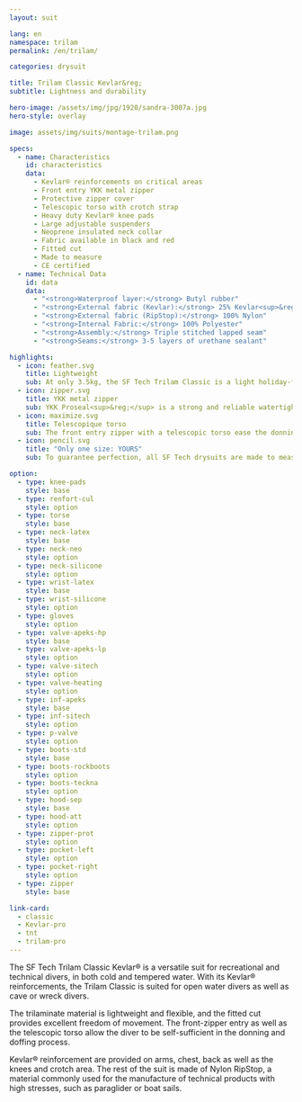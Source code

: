 ```yaml
---
layout: suit

lang: en
namespace: trilam
permalink: /en/trilam/

categories: drysuit

title: Trilam Classic Kevlar&reg;
subtitle: Lightness and durability

hero-image: /assets/img/jpg/1920/sandra-3007a.jpg
hero-style: overlay

image: assets/img/suits/montage-trilam.png

specs:
  - name: Characteristics
    id: characteristics
    data:
      - Kevlar® reinforcements on critical areas
      - Front entry YKK metal zipper
      - Protective zipper cover
      - Telescopic torso with crotch strap
      - Heavy duty Kevlar® knee pads
      - Large adjustable suspenders
      - Neoprene insulated neck collar
      - Fabric available in black and red
      - Fitted cut
      - Made to measure
      - CE certified
  - name: Technical Data
    id: data
    data:
      - "<strong>Waterproof layer:</strong> Butyl rubber"
      - "<strong>External fabric (Kevlar):</strong> 25% Kevlar<sup>&reg;</sup> / 75% Nylon"
      - "<strong>External fabric (RipStop):</strong> 100% Nylon"
      - "<strong>Internal Fabric:</strong> 100% Polyester"
      - "<strong>Assembly:</strong> Triple stitched lapped seam"
      - "<strong>Seams:</strong> 3-5 layers of urethane sealant"

highlights:
  - icon: feather.svg
    title: Lightweight
    sub: At only 3.5kg, the SF Tech Trilam Classic is a light holiday-friendly suit
  - icon: zipper.svg
    title: YKK metal zipper
    sub: YKK Proseal<sup>&reg;</sup> is a strong and reliable watertight fastening solution
  - icon: maximize.svg
    title: Telescopique torso
    sub: The front entry zipper with a telescopic torso ease the donning and doffing process
  - icon: pencil.svg
    title: "Only one size: YOURS"
    sub: To guarantee perfection, all SF Tech drysuits are made to measure with your choice of options and colors

option:
  - type: knee-pads
    style: base
  - type: renfort-cul
    style: option
  - type: torse
    style: base
  - type: neck-latex
    style: base
  - type: neck-neo
    style: option
  - type: neck-silicone
    style: option
  - type: wrist-latex
    style: base
  - type: wrist-silicone
    style: option
  - type: gloves
    style: option
  - type: valve-apeks-hp
    style: base
  - type: valve-apeks-lp
    style: option
  - type: valve-sitech
    style: option
  - type: valve-heating
    style: option
  - type: inf-apeks
    style: base
  - type: inf-sitech
    style: option
  - type: p-valve
    style: option
  - type: boots-std
    style: base
  - type: boots-rockboots
    style: option
  - type: boots-teckna
    style: option
  - type: hood-sep
    style: base
  - type: hood-att
    style: option
  - type: zipper-prot
    style: option
  - type: pocket-left
    style: option
  - type: pocket-right
    style: option
  - type: zipper
    style: base

link-card:
  - classic
  - Kevlar-pro
  - tnt
  - trilam-pro
---
```

The SF Tech Trilam Classic Kevlar® is a versatile suit for recreational and technical divers, in both cold and tempered water. With its Kevlar® reinforcements, the Trilam Classic is suited for open water divers as well as cave or wreck divers.

The trilaminate material is lightweight and flexible, and the fitted cut provides excellent freedom of movement. The front-zipper entry as well as the telescopic torso allow the diver to be self-sufficient in the donning and doffing process.

Kevlar® reinforcement are provided on arms, chest, back as well as the knees and crotch area. The rest of the suit is made of Nylon RipStop, a material commonly used for the manufacture of technical products with high stresses, such as paraglider or boat sails.

